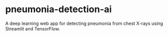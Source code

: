 # pneumonia-detection-ai
A deep learning web app for detecting pneumonia from chest X-rays using Streamlit and TensorFlow.
